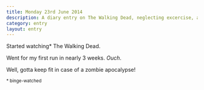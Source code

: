 ```yaml
---
title: Monday 23rd June 2014
description: A diary entry on The Walking Dead, neglecting excercise, and out-running zombie hordes
category: entry
layout: entry
---
```


Started watching* The Walking Dead.

Went for my first run in nearly 3 weeks. *Ouch*.

Well, gotta keep fit in case of a zombie apocalypse!

<small>* binge-watched</small>
